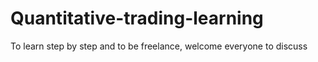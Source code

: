 # Quantitative-trading-learning
To learn step by step and to be freelance, welcome everyone to discuss
